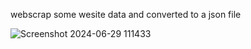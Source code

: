 webscrap some wesite data and converted to a json file

![Screenshot 2024-06-29 111433](https://github.com/dijayst/python-project/assets/45679945/17626729-5572-41b1-b234-7df8658a492a)
